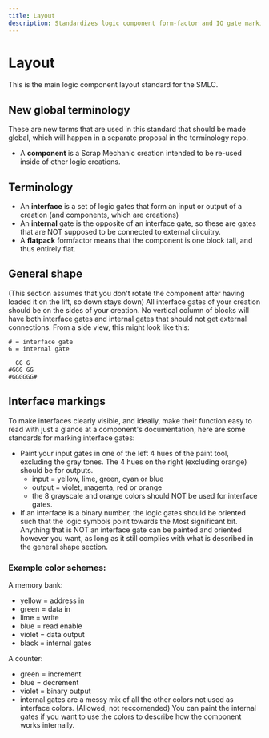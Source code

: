 ```yaml
---
title: Layout
description: Standardizes logic component form-factor and IO gate markings
---
```


# Layout
This is the main logic component layout standard for the SMLC.

## New global terminology
These are new terms that are used in this standard that should be made global, which will happen in a separate proposal in the terminology repo.
- A **component** is a Scrap Mechanic creation intended to be re-used inside of other logic creations.

## Terminology
- An **interface** is a set of logic gates that form an input or output of a creation (and components, which are creations)
- An **internal** gate is the opposite of an interface gate, so these are gates that are NOT supposed to be connected to external circuitry.
- A **flatpack** formfactor means that the component is one block tall, and thus entirely flat.

## General shape
(This section assumes that you don't rotate the component after having loaded it on the lift, so down stays down)
All interface gates of your creation should be on the sides of your creation. No vertical column of blocks will have both interface gates and internal gates that should not get external connections. From a side view, this might look like this:
```
# = interface gate
G = internal gate

  GG G
#GGG GG 
#GGGGGG#
```

## Interface markings
To make interfaces clearly visible, and ideally, make their function easy to read with just a glance at a component's documentation, here are some standards for marking interface gates:
- Paint your input gates in one of the left 4 hues of the paint tool, excluding the gray tones. The 4 hues on the right (excluding orange) should be for outputs.
  - input = yellow, lime, green, cyan or blue
  - output = violet, magenta, red or orange
  - the 8 grayscale and orange colors should NOT be used for interface gates.
- If an interface is a binary number, the logic gates should be oriented such that the logic symbols point towards the Most significant bit.
Anything that is NOT an interface gate can be painted and oriented however you want, as long as it still complies with what is described in the general shape section.

### Example color schemes:
A memory bank:
- yellow = address in
- green = data in
- lime = write
- blue = read enable
- violet = data output
- black = internal gates

A counter:
- green = increment
- blue = decrement
- violet = binary output
- internal gates are a messy mix of all the other colors not used as interface colors. (Allowed, not reccomended)
You can paint the internal gates if you want to use the colors to describe how the component works internally.
